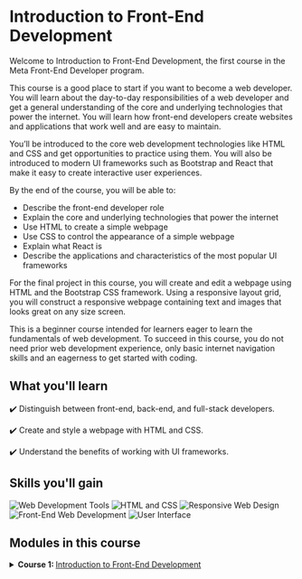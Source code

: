 # Introduction to Front-End Development

Welcome to Introduction to Front-End Development, the first course in the Meta Front-End Developer program.

This course is a good place to start if you want to become a web developer. You will learn about the day-to-day responsibilities of a web developer and get a general understanding of the core and underlying technologies that power the internet. You will learn how front-end developers create websites and applications that work well and are easy to maintain.

You’ll be introduced to the core web development technologies like HTML and CSS and get opportunities to practice using them. You will also be introduced to modern UI frameworks such as Bootstrap and React that make it easy to create interactive user experiences.

By the end of the course, you will be able to:

- Describe the front-end developer role
- Explain the core and underlying technologies that power the internet
- Use HTML to create a simple webpage
- Use CSS to control the appearance of a simple webpage
- Explain what React is
- Describe the applications and characteristics of the most popular UI frameworks

For the final project in this course, you will create and edit a webpage using HTML and the Bootstrap CSS framework. Using a responsive layout grid, you will construct a responsive webpage containing text and images that looks great on any size screen.

This is a beginner course intended for learners eager to learn the fundamentals of web development. To succeed in this course, you do not need prior web development experience, only basic internet navigation skills and an eagerness to get started with coding.

## What you'll learn

✔️ Distinguish between front-end, back-end, and full-stack developers.

✔️ Create and style a webpage with HTML and CSS.

✔️ Understand the benefits of working with UI frameworks.

## Skills you'll gain

![Web Development Tools](https://img.shields.io/badge/Web%20Development%20Tools-Skill-blue)
![HTML and CSS](https://img.shields.io/badge/HTML%20and%20CSS-Skill-purple)
![Responsive Web Design](https://img.shields.io/badge/Responsive%20Web%20Design-Skill-orange)
![Front-End Web Development](https://img.shields.io/badge/Front--End%20Web%20Development-Skill-green)
![User Interface](https://img.shields.io/badge/User%20Interface-Skill-yellow)

## Modules in this course

<details>
<summary><b>Course 1: </b> <a href="https://www.coursera.org/learn/introduction-to-front-end-development?specialization=meta-front-end-developer" target="_blank">Introduction to Front-End Development</a>
</summary>

### Module 1: Get started with web development

In this module, you will learn about the different types of web developers and the roles and responsibilities of front-end, back-end, and full-stack developers. You will take a first look at the core technologies of HTML, CSS, and Javascript and explore the concepts that underpin how the internet works.

<b>Learning Objectives</b>

- Describe the web developer job role
- Distinguish between front-end, back-end, and full-stack developers
- Explain how data moves through the internet
- Describe the technologies that underpin the internet

### Module 2: Introduction to HTML and CSS

In this module you will learn how to construct HTML documents and add basic styling and layout using CSS.

<b>Learning Objectives</b>

- Use HTML to create a simple web page
- Use CSS to define style of a simple web page

### Module 3: UI Frameworks

In this module you will learn how to use the Bootstrap framework to build responsive interfaces and the benefits of working with UI frameworks.

<b>Learning Objectives</b>

- Outline the concepts that exist in most UI frameworks using bootstrap as an example to directly reference common practice
- Use the Bootstrap CSS Framework to create webpages
- Leverage bootstrap documentation to reproduce and modify CSS components
- Use bootstrap themes
- Describe the basics of react in relation to other frameworks and web technologies

### Module 4: End-of-Course Graded Assessment

In this module, you will be assessed on the key skills covered in the Course.

<b>Learning Objectives</b>

- Synthesize the skills from this course to create and style a simple Bio page.
- Reflect on this course's content and on the learning path that lies ahead.

</details>
